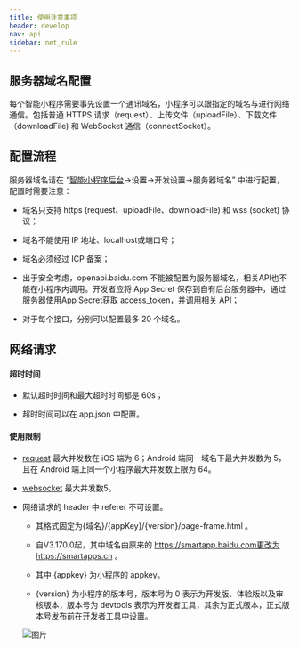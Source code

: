 ```yaml
---
title: 使用注意事项
header: develop
nav: api
sidebar: net_rule
---
```

## 服务器域名配置

每个智能小程序需要事先设置一个通讯域名，小程序可以跟指定的域名与进行网络通信。包括普通 HTTPS 请求（request）、上传文件（uploadFile）、下载文件（downloadFile) 和 WebSocket 通信（connectSocket）。
## 配置流程

服务器域名请在 “<a href="https://smartprogram.baidu.com/mappconsole/main/set?tabCur=1">智能小程序后台</a>->设置->开发设置->服务器域名” 中进行配置，配置时需要注意：

*    域名只支持 https (request、uploadFile、downloadFile) 和 wss (socket) 协议；

*    域名不能使用 IP 地址、localhost或端口号；

*    域名必须经过 ICP 备案；

*    出于安全考虑，openapi.baidu.com 不能被配置为服务器域名，相关API也不能在小程序内调用。开发者应将 App Secret 保存到自有后台服务器中，通过服务器使用App Secret获取 access_token，并调用相关 API；

*    对于每个接口，分别可以配置最多 20 个域名。
## 网络请求

#### 超时时间

* 默认超时时间和最大超时时间都是 60s；

* 超时时间可以在 app.json 中配置。

#### 使用限制  

* [request](https://smartprogram.baidu.com/docs/develop/api/net/request/) 最大并发数在 iOS 端为 6；Android 端同一域名下最大并发数为 5，且在 Android 端上同一个小程序最大并发数上限为 64。

* [websocket](https://smartprogram.baidu.com/docs/develop/api/net/websocket/) 最大并发数5。

* 网络请求的 header 中 referer 不可设置。

    * 其格式固定为{域名}/{appKey}/{version}/page-frame.html 。
    
    * 自V3.170.0起，其中域名由原来的 https://smartapp.baidu.com更改为 https://smartapps.cn 。
    
    * 其中 {appkey} 为小程序的 appkey。

    * {version} 为小程序的版本号，版本号为 0 表示为开发版、体验版以及审核版本，版本号为 devtools 表示为开发者工具，其余为正式版本，正式版本号发布前在开发者工具中设置。

    ![图片](../../../../img/min-swan-version.png)
